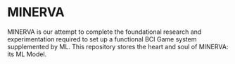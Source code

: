 # MINERVA
MINERVA is our attempt to complete the foundational research and experimentation required to set up a functional BCI Game system supplemented by ML. This repository stores the heart and soul of MINERVA: its ML Model.

